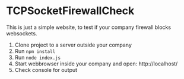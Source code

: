 # TCPSocketFirewallCheck
This is just a simple website, to test if your company firewall blocks websockets.

1. Clone project to a server outside your company
2. Run `npm install`
3. Run `node index.js`
4. Start webbrowser inside your company and open: http://localhost/
5. Check console for output
